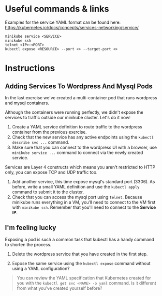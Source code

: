 # Useful commands & links

Examples for the service YAML format can be found here:
https://kubernetes.io/docs/concepts/services-networking/service/

```
minikube service <SERVICE>
minikube ssh
telnet <IP>:<PORT>
kubectl expose <RESOURCE> --port <> --target-port <>
```

# Instructions

## Adding Services To Wordpress And Mysql Pods

In the last exercise we've created a multi-container pod that runs wordpress
and mysql containers.

Although the containers were running perfectly, we didn't expose the services to
traffic outside our minikube cluster. Let's do it now!

1. Create a YAML service definition to route traffic to the wordpress container from the previous exercise.
2. Check that the new service has any active endpoints using the `kubectl describe svc ...` command.
2. Make sure that you can connect to the wordpress UI with a browser, use
`minikube service ...` command to connect via the newly created service.

Services are Layer 4 constructs which means you aren't restricted to HTTP only,
you can expose TCP and UDP traffic too.

1. Add another service, this time expose mysql's standard port (3306). As
before, write a small YAML definition and use the `kubectl apply` command to
submit it to the cluster.
2. Check that you can access the mysql port using `telnet`. Because minikube
runs everything in a VM, you'll need to connect to the VM first with `minikube
ssh`. Remember that you'll need to connect to the **Service IP**.

## I'm feeling lucky

Exposing a pod is such a common task that kubectl has a handy command to shorten the process.

1. Delete the wordpress service that you have created in the first step.

2. Expose the same service using the `kubectl expose` command without using
a YAML configuration?

>You can review the YAML specification that Kubernetes created for you with the
`kubectl get svc <NAME> -o yaml` command. Is it different from what you've
created yourself before?

